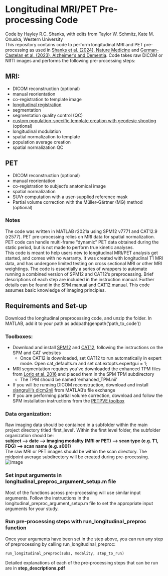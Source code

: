 # Longitudinal MRI/PET Pre-processing Code
Code by Hayley R.C. Shanks, with edits from Taylor W. Schmitz, Kate M. Onuska, Western University <br /> 
This repository contains code to perform longitudinal MRI and PET pre-processing as used in [Shanks et al. (2024), Nature Medicine](https://www.nature.com/articles/s41591-024-02977-w) and [German-Castelan et al. (2023), Alzheimer’s and Dementia](https://alz-journals.onlinelibrary.wiley.com/doi/full/10.1002/alz.13481). 
Code takes raw DICOM or NIfTI images and performs the following pre-processing steps: <br /> 
## MRI:
- DICOM reconstruction (optional)
- manual reorientation
- co-registration to template image
- [longitudinal registration](https://www.ncbi.nlm.nih.gov/pmc/articles/PMC3564017/)
- segmentation
- segmentation quality control (QC)
- [custom population-specific template creation with geodesic shooting](https://www.ncbi.nlm.nih.gov/pmc/articles/PMC3221052/) (optional)
- longitudinal modulation
- spatial normalization to template
- population average creation
- spatial normalization QC <br />
## PET
- DICOM reconstruction (optional)
- manual reorientation
- co-registration to subject’s anatomical image
- spatial normalization
- SUVr computation with a user-supplied reference mask
- Partial volume correction with the Müller-Gärtner (MG) method (optional) <br />
### Notes
The code was written in MATLAB r2021a using SPM12 v7771 and CAT12.9 (r2577). PET pre-processing relies on MRI data for spatial normalization. PET code can handle multi-frame “dynamic” PET data obtained during the static period, but is not made to perform true kinetic analyses. <br /> This code is meant to help users new to longitudinal MRI/PET analysis get started, and comes with no warranty. It was created with longitudinal T1 MRI data, and has undergone limited testing on cross sectional MRI or other MRI weightings. 
The code is essentially a series of wrappers to automate running a combined version of SPM12 and CAT12’s preprocessing. Brief descriptions of each step are included in the instruction manual. Further details can be found in the [SPM manual](https://www.fil.ion.ucl.ac.uk/spm/doc/spm12_manual.pdf) and [CAT12 manual](https://neuro-jena.github.io/cat12-help/). This code assumes basic knowledge of imaging principles.
## Requirements and Set-up
Download the longitudinal preprocessing code, and unzip the folder. In MATLAB, add it to your path as addpath(genpath(‘path_to_code’))
### Toolboxes:
* Download and install [SPM12](https://www.fil.ion.ucl.ac.uk/spm/software/spm12/) and [CAT12](https://neuro-jena.github.io/cat/), following the instructions on the SPM and CAT websites
  * Once CAT12 is downloaded, set CAT12 to run automatically in expert mode. Open cat_defaults.m and set cat.extopts.expertgui = 1;
* MRI segmentation requires you've downloaded the enhanced TPM files from [Lorio et al. 2016](https://www.ncbi.nlm.nih.gov/pmc/articles/PMC4819722/) and placed them in the SPM TPM subdirectory
  * The TPM should be named ‘enhanced_TPM.nii’
* If you will be running DICOM reconstruction, download and install [xiangruili’s dicm2nii](https://www.mathworks.com/matlabcentral/fileexchange/42997-xiangruili-dicm2nii) from MATLAB’s file exchange
* If you are performing partial volume correction, download and follow the SPM installation instructions from the [PETPVE toolbox](https://github.com/GGonEsc/petpve12)
### Data organization:
Raw imaging data should be contained in a subfolder within the main project directory titled ‘first_level’. Within the first level folder, the subfolder organization should be: <br /> **subject --> date --> imaging modality (MRI or PET) --> scan type (e.g. T1, FDG) --> scan name (e.g. s001)** <br /> The raw MRI or PET images should be within the scan directory. The midpoint average subdirectory will be created during pre-processing. 
![image](https://github.com/user-attachments/assets/d944cd9b-8f60-4b9b-bb2f-41a89f0e6245)
### Set input arguments in longitudinal_preproc_argument_setup.m file
Most of the functions across pre-processing will use similar input arguments. Follow the instructions in the longitudinal_preproc_argument_setup.m file to set the appropriate input arguments for your study. 
### Run pre-processing steps with run_longitudinal_preproc function 
Once your arguments have been set in the step above, you can run any step of preprocessing by calling run_longitudinal_preproc:
```
run_longitudinal_preproc(subs, modality, step_to_run)
```
Detailed explanations of each of the pre-processing steps that can be run are in **step_descriptions.pdf**
